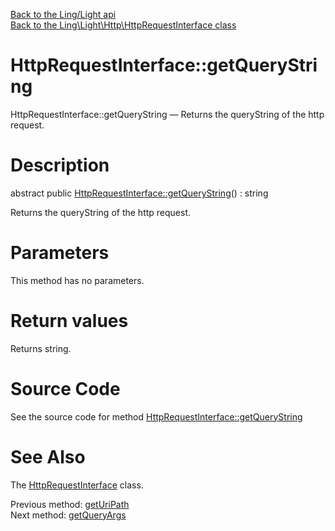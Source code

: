 [Back to the Ling/Light api](https://github.com/lingtalfi/Light/blob/master/doc/api/Ling/Light.md)<br>
[Back to the Ling\Light\Http\HttpRequestInterface class](https://github.com/lingtalfi/Light/blob/master/doc/api/Ling/Light/Http/HttpRequestInterface.md)


HttpRequestInterface::getQueryString
================



HttpRequestInterface::getQueryString — Returns the queryString of the http request.




Description
================


abstract public [HttpRequestInterface::getQueryString](https://github.com/lingtalfi/Light/blob/master/doc/api/Ling/Light/Http/HttpRequestInterface/getQueryString.md)() : string




Returns the queryString of the http request.




Parameters
================

This method has no parameters.


Return values
================

Returns string.








Source Code
===========
See the source code for method [HttpRequestInterface::getQueryString](https://github.com/lingtalfi/Light/blob/master/Http/HttpRequestInterface.php#L46-L46)


See Also
================

The [HttpRequestInterface](https://github.com/lingtalfi/Light/blob/master/doc/api/Ling/Light/Http/HttpRequestInterface.md) class.

Previous method: [getUriPath](https://github.com/lingtalfi/Light/blob/master/doc/api/Ling/Light/Http/HttpRequestInterface/getUriPath.md)<br>Next method: [getQueryArgs](https://github.com/lingtalfi/Light/blob/master/doc/api/Ling/Light/Http/HttpRequestInterface/getQueryArgs.md)<br>

